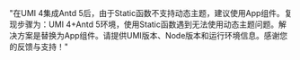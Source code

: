 "在UMI 4集成Antd 5后，由于Static函数不支持动态主题，建议使用App组件。复现步骤为：UMI 4+Antd 5环境，使用Static函数遇到无法使用动态主题问题。解决方案是替换为App组件。请提供UMI版本、Node版本和运行环境信息。感谢您的反馈与支持！"
